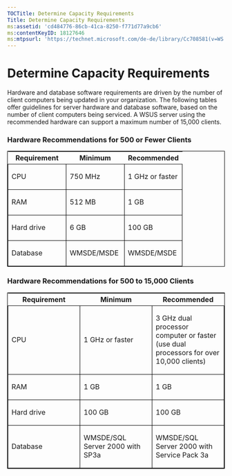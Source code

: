 ```yaml
---
TOCTitle: Determine Capacity Requirements
Title: Determine Capacity Requirements
ms:assetid: 'cd484776-86cb-41ca-8250-f771d77a9cb6'
ms:contentKeyID: 18127646
ms:mtpsurl: 'https://technet.microsoft.com/de-de/library/Cc708581(v=WS.10)'
---
```


Determine Capacity Requirements
===============================

Hardware and database software requirements are driven by the number of client computers being updated in your organization. The following tables offer guidelines for server hardware and database software, based on the number of client computers being serviced. A WSUS server using the recommended hardware can support a maximum number of 15,000 clients.

### Hardware Recommendations for 500 or Fewer Clients

<p> </p>
<table style="border:1px solid black;">
<colgroup>
<col width="33%" />
<col width="33%" />
<col width="33%" />
</colgroup>
<thead>
<tr class="header">
<th>Requirement</th>
<th>Minimum</th>
<th>Recommended</th>
</tr>
</thead>
<tbody>
<tr class="odd">
<td style="border:1px solid black;"><p>CPU</p></td>
<td style="border:1px solid black;"><p>750 MHz</p></td>
<td style="border:1px solid black;"><p>1 GHz or faster</p></td>
</tr>
<tr class="even">
<td style="border:1px solid black;"><p>RAM</p></td>
<td style="border:1px solid black;"><p>512 MB</p></td>
<td style="border:1px solid black;"><p>1 GB</p></td>
</tr>
<tr class="odd">
<td style="border:1px solid black;"><p>Hard drive</p></td>
<td style="border:1px solid black;"><p>6 GB</p></td>
<td style="border:1px solid black;"><p>100 GB</p></td>
</tr>
<tr class="even">
<td style="border:1px solid black;"><p>Database</p></td>
<td style="border:1px solid black;"><p>WMSDE/MSDE</p></td>
<td style="border:1px solid black;"><p>WMSDE/MSDE</p></td>
</tr>
</tbody>
</table>
  
### Hardware Recommendations for 500 to 15,000 Clients

<p> </p>
<table style="border:1px solid black;">
<colgroup>
<col width="33%" />
<col width="33%" />
<col width="33%" />
</colgroup>
<thead>
<tr class="header">
<th>Requirement</th>
<th>Minimum</th>
<th>Recommended</th>
</tr>
</thead>
<tbody>
<tr class="odd">
<td style="border:1px solid black;"><p>CPU</p></td>
<td style="border:1px solid black;"><p>1 GHz or faster</p></td>
<td style="border:1px solid black;"><p>3 GHz dual processor computer or faster (use dual processors for over 10,000 clients)</p></td>
</tr>
<tr class="even">
<td style="border:1px solid black;"><p>RAM</p></td>
<td style="border:1px solid black;"><p>1 GB</p></td>
<td style="border:1px solid black;"><p>1 GB</p></td>
</tr>
<tr class="odd">
<td style="border:1px solid black;"><p>Hard drive</p></td>
<td style="border:1px solid black;"><p>100 GB</p></td>
<td style="border:1px solid black;"><p>100 GB</p></td>
</tr>
<tr class="even">
<td style="border:1px solid black;"><p>Database</p></td>
<td style="border:1px solid black;"><p>WMSDE/SQL Server 2000 with SP3a</p></td>
<td style="border:1px solid black;"><p>WMSDE/SQL Server 2000 with Service Pack 3a</p></td>
</tr>
</tbody>
</table>
